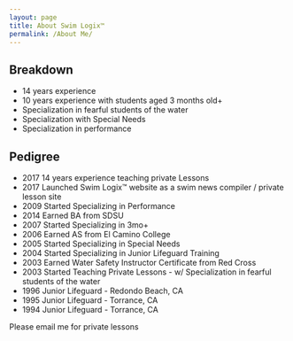 ```yaml
---
layout: page
title: About Swim Logix™
permalink: /About Me/
---
```

Breakdown
----------------
- 14 years experience
- 10 years experience with students aged 3 months old+
- Specialization in fearful students of the water
- Specialization with Special Needs
- Specialization in performance  

Pedigree
-------------
- 2017 14 years experience teaching private Lessons
- 2017 Launched Swim Logix™ website as a swim news compiler / private lesson site
- 2009 Started Specializing in Performance
- 2014 Earned BA from SDSU
- 2007 Started Specializing in 3mo+
- 2006 Earned AS from El Camino College
- 2005 Started Specializing in Special Needs
- 2004 Started Specializing in Junior Lifeguard Training
- 2003 Earned Water Safety Instructor Certificate from Red Cross
- 2003 Started Teaching Private Lessons - w/ Specialization in fearful students of the water
- 1996 Junior Lifeguard - Redondo Beach, CA
- 1995 Junior Lifeguard - Torrance, CA
- 1994 Junior Lifeguard - Torrance, CA


Please email me for private lessons
